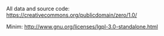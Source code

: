 All data and source code:
https://creativecommons.org/publicdomain/zero/1.0/

Minim:
http://www.gnu.org/licenses/lgpl-3.0-standalone.html

